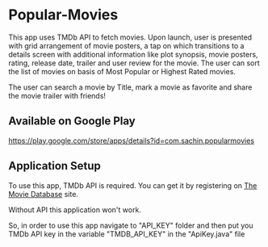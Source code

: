 # Popular-Movies

This app uses TMDb API to fetch movies. Upon launch, user is presented with grid arrangement of movie posters, a tap on which transitions to a details screen with additional information like plot synopsis, movie posters, rating, release date, trailer and user review for the movie. The user can sort the list of movies on basis of Most Popular or Highest Rated movies.

The user can search a movie by Title, mark a movie as favorite and share the movie trailer with friends!

## Available on Google Play

https://play.google.com/store/apps/details?id=com.sachin.popularmovies

## Application Setup

To use this app, TMDb API is required. You can get it by registering on [The Movie Database](https://www.themoviedb.org/) site.

Without API this application won't work. 

So, in order to use this app navigate to "API_KEY" folder and then put you TMDb API key in the variable
"TMDB_API_KEY" in the "ApiKey.java" file

